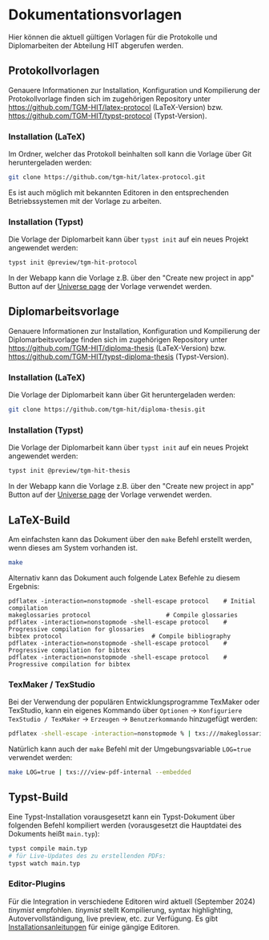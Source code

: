 # Dokumentationsvorlagen
Hier können die aktuell gültigen Vorlagen für die Protokolle und Diplomarbeiten der Abteilung HIT abgerufen werden.

## Protokollvorlagen
Genauere Informationen zur Installation, Konfiguration und Kompilierung der Protokollvorlage finden sich im zugehörigen Repository unter https://github.com/TGM-HIT/latex-protocol (LaTeX-Version) bzw. https://github.com/TGM-HIT/typst-protocol (Typst-Version).

### Installation (LaTeX)
Im Ordner, welcher das Protokoll beinhalten soll kann die Vorlage über Git heruntergeladen werden:
``` sh
git clone https://github.com/tgm-hit/latex-protocol.git
```

Es ist auch möglich mit bekannten Editoren in den entsprechenden Betriebssystemen mit der Vorlage zu arbeiten.

### Installation (Typst)
Die Vorlage der Diplomarbeit kann über `typst init` auf ein neues Projekt angewendet werden:
``` sh
typst init @preview/tgm-hit-protocol
```

In der Webapp kann die Vorlage z.B. über den "Create new project in app" Button auf der [Universe page](https://typst.app/universe/package/tgm-hit-protocol) der Vorlage verwendet werden.

## Diplomarbeitsvorlage
Genauere Informationen zur Installation, Konfiguration und Kompilierung der Diplomarbeitsvorlage finden sich im zugehörigen Repository unter https://github.com/TGM-HIT/diploma-thesis (LaTeX-Version) bzw. https://github.com/TGM-HIT/typst-diploma-thesis (Typst-Version).

### Installation (LaTeX)
Die Vorlage der Diplomarbeit kann über Git heruntergeladen werden:
``` sh
git clone https://github.com/tgm-hit/diploma-thesis.git
```

### Installation (Typst)
Die Vorlage der Diplomarbeit kann über `typst init` auf ein neues Projekt angewendet werden:
``` sh
typst init @preview/tgm-hit-thesis
```

In der Webapp kann die Vorlage z.B. über den "Create new project in app" Button auf der [Universe page](https://typst.app/universe/package/tgm-hit-thesis) der Vorlage verwendet werden.

## LaTeX-Build
Am einfachsten kann das Dokument über den `make` Befehl erstellt werden, wenn dieses am System vorhanden ist.
``` sh
make
```

Alternativ kann das Dokument auch folgende Latex Befehle zu diesem Ergebnis:
```
pdflatex -interaction=nonstopmode -shell-escape protocol	# Initial compilation
makeglossaries protocol 					# Compile glossaries
pdflatex -interaction=nonstopmode -shell-escape protocol	# Progressive compilation for glossaries
bibtex protocol 						# Compile bibliography
pdflatex -interaction=nonstopmode -shell-escape protocol	# Progressive compilation for bibtex
pdflatex -interaction=nonstopmode -shell-escape protocol	# Progressive compilation for bibtex
```

### TexMaker / TexStudio
Bei der Verwendung der populären Entwicklungsprogramme TexMaker oder TexStudio, kann ein eigenes Kommando über `Optionen` &rarr; `Konfiguriere TexStudio / TexMaker` &rarr; `Erzeugen` &rarr; `Benutzerkommando` hinzugefügt werden:
```sh
pdflatex -shell-escape -interaction=nonstopmode % | txs:///makeglossaries | pdflatex -shell-escape -interaction=nonstopmode % | txs:///bibtex | pdflatex -shell-escape -interaction=nonstopmode % | pdflatex -shell-escape -interaction=nonstopmode % | txs:///view-pdf-internal --embedded
```

Natürlich kann auch der `make` Befehl mit der Umgebungsvariable `LOG=true` verwendet werden:
```sh
make LOG=true | txs:///view-pdf-internal --embedded
```

## Typst-Build
Eine Typst-Installation vorausgesetzt kann ein Typst-Dokument über folgenden Befehl kompiliert werden (vorausgesetzt die Hauptdatei des Dokuments heißt `main.typ`):
``` sh
typst compile main.typ
# für Live-Updates des zu erstellenden PDFs:
typst watch main.typ
```

### Editor-Plugins
Für die Integration in verschiedene Editoren wird aktuell (September 2024) _tinymist_ empfohlen. _tinymist_ stellt Kompilierung, syntax highlighting, Autovervollständigung, live preview, etc. zur Verfügung. Es gibt [Installationsanleitungen](https://github.com/Myriad-Dreamin/tinymist/?tab=readme-ov-file#installation) für einige gängige Editoren.
